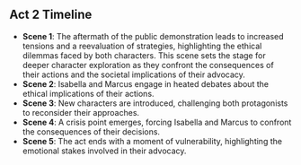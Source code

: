## Act 2 Timeline
- **Scene 1**: The aftermath of the public demonstration leads to increased tensions and a reevaluation of strategies, highlighting the ethical dilemmas faced by both characters. This scene sets the stage for deeper character exploration as they confront the consequences of their actions and the societal implications of their advocacy.
- **Scene 2**: Isabella and Marcus engage in heated debates about the ethical implications of their actions.
- **Scene 3**: New characters are introduced, challenging both protagonists to reconsider their approaches.
- **Scene 4**: A crisis point emerges, forcing Isabella and Marcus to confront the consequences of their decisions.
- **Scene 5**: The act ends with a moment of vulnerability, highlighting the emotional stakes involved in their advocacy.
